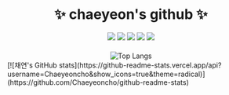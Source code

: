 <h1 style="text-align: center;">✨ chaeyeon's github ✨</h1>

<div style="text-align: center;">
  <img class="badge" src="https://img.shields.io/badge/Python-3178C6?style=flat&logo=Python&logoColor=white"/>
  <img class="badge" src="https://img.shields.io/badge/HTML5-E34F26?style=flat&logo=HTML5&logoColor=white"/>
  <img class="badge" src="https://img.shields.io/badge/JavaScript-F7DF1E?style=flat&logo=JavaScript&logoColor=white"/>
  <img class="badge" src="https://img.shields.io/badge/Jupyter-F37626?style=flat&logo=Jupyter&logoColor=white"/>
  <img class="badge" src="https://img.shields.io/badge/C-A8B9CC?style=flat&logo=C&logoColor=white"/>
</div>

<div style="text-align: center; margin-top: 20px;">
  <img src="https://github-readme-stats.vercel.app/api/top-langs/?username=Chaeyeoncho&layout=compact" alt="Top Langs"/>
</div
  <div>
    [![채연's GitHub stats](https://github-readme-stats.vercel.app/api?username=Chaeyeoncho&show_icons=true&theme=radical)](https://github.com/Chaeyeoncho/github-readme-stats)
  </div>
